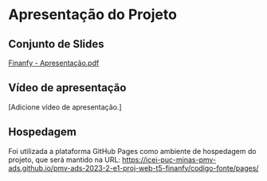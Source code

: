 # Apresentação do Projeto

## Conjunto de Slides

[Finanfy - Apresentação.pdf](https://github.com/ICEI-PUC-Minas-PMV-ADS/pmv-ads-2023-2-e1-proj-web-t5-finanfy/files/13625195/Finanfy.-.Apresentacao.pdf)

## Vídeo de apresentação

[Adicione vídeo de apresentação.]

## Hospedagem

Foi utilizada a plataforma GitHub Pages como ambiente de hospedagem do projeto, que será mantido na URL: https://icei-puc-minas-pmv-ads.github.io/pmv-ads-2023-2-e1-proj-web-t5-finanfy/codigo-fonte/pages/
